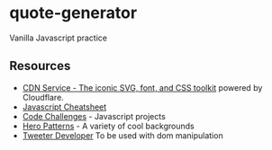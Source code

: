 # quote-generator

Vanilla Javascript practice

## Resources

- [CDN Service - The iconic SVG, font, and CSS toolkit](https://cdnjs.com/libraries/font-awesome) powered by Cloudflare.
- [Javascript Cheatsheet](https://zerotomastery.io/cheatsheets/javascript-cheatsheet-the-advanced-concepts/?utm_source=udemy&utm_medium=coursecontent)
- [Code Challenges](https://zerotomastery.io/community/coding-challenges/) - Javascript projects
- [Hero Patterns](https://www.heropatterns.com/) - A variety of cool backgrounds
- [Tweeter Developer](https://developer.twitter.com/en/docs/twitter-for-websites/tweet-button/guides/web-intent) To be used with dom manipulation
